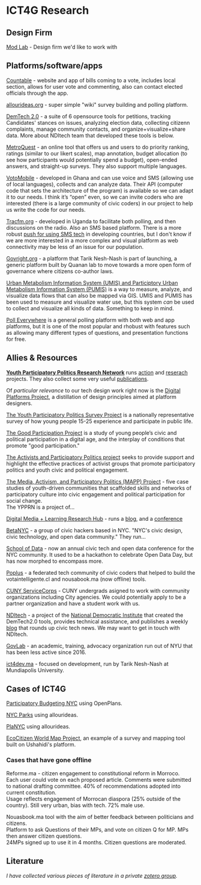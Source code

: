 # ICT4G Research

## Design Firm
[Mod Lab](https://mod-lab.com/) - Design firm we'd like to work with 

## Platforms/software/apps
[Countable](https://www.countable.us/) - website and app of bills coming to a vote, includes local section, allows for user vote and commenting, also can contact elected officials through the app.  

[allourideas.org](http://allourideas.org/) - super simple "wiki" survey building and polling platform.  

[DemTech 2.0](https://nditech.org/projects) - a suite of 6 opensource tools for petitions, tracking Candidates' stances on issues, analyzing election data, collecting citizenn complaints, manage community contacts, and organize+visualize+share data. More about NDItech team that developed these tools is below.

[MetroQuest](http://metroquest.com/) - an online tool that offers us and users to do priority ranking, ratings (similar to our likert scales), map annotation, budget allocation (to see how participants would potentially spend a budget), open-ended answers, and straight-up surveys. They also support multiple languages.

[VotoMobile](https://www.votomobile.org/) - developed in Ghana and can use voice and SMS (allowing use of local languages), collects and can analyze data. Their API (computer code that sets the architecture of the program) is available so we can adapt it to our needs. I think it’s “open” even, so we can invite coders who are interested (there is a large community of civic coders) in our project to help us write the code for our needs.  

[Tracfm.org](http://tracfm.org/) - developed in Uganda to facilitate both polling, and then discussions on the radio. Also an SMS based platform. There is a more robust [push for using SMS tech](http://www.ictworks.org/2017/01/09/4-reasons-for-large-scale-sms-text-surveys-in-developing-countries/) in developing countries, but I don't know if we are more interested in a more complex and visual platform as web connectivity may be less of an issue for our population.

[Govright.org](http://govright.org/) - a platform that Tarik Nesh-Nash is part of launching, a generic platform built by Quanan lab to move towards a more open form of governance where citizens co-author laws.  

[Urban Metabolism Information System (UMIS) and Participtory Urban Metabolism Information System (PUMIS)](http://ecocitizenworldmap.org/understanding-your-city-by-understanding-its-flow-towards-participatory-urban-metabolism-information-systems/) is a way to measure, analyze, and visualize data flows that can also be mapped via GIS. UMIS and PUMIS has been used to measure and visualize water use, but this system _can_ be used to collect and visualize all kinds of data. Something to keep in mind.  

[Poll Everywhere](https://www.polleverywhere.com/) is a general polling platform with both web and app platforms, but it is one of the most popular and rhobust with features such as allowing many different types of questions, and presentation functions for free.

## Allies & Resources  
**[Youth Participatory Politics Research Network](http://ypp.dmlcentral.net/)** runs [action](http://ypp.dmlcentral.net/action-projects) and [reserach](http://ypp.dmlcentral.net/research-projects) projects. They also collect some very useful [publications](http://ypp.dmlcentral.net/publications).   

Of _particular relevance_ to our tech design work right now is the [Digital Platforms Project](http://ypp.dmlcentral.net/projects/digital-platforms-project), a distillation of design principles aimed at platform designers.  

[The Youth Participatory Politics Survey Project](http://ypp.dmlcentral.net/projects/youth-participatory-politics-survey-project) is a nationally representative survey of how young people 15-25 experience and participate in public life.  

[The Good Participation Project](http://ypp.dmlcentral.net/projects/good-participation-project) is a study of young people’s civic and political participation in a digital age, and the interplay of conditions that promote "good participation."  

[The Activists and Participatory Politics project](http://ypp.dmlcentral.net/projects/activists-and-participatory-politics) seeks to provide support and highlight the effective practices of activist groups that promote participatory politics and youth civic and political engagement.  

[The Media, Activism, and Participatory Politics (MAPP) Project](http://ypp.dmlcentral.net/projects/media-activism-and-participatory-politics) - five case studies of youth-driven communities that scaffolded skills and networks of participatory culture into civic engagement and political participation for social change.  
The YPPRN is a project of...  

[Digital Media + Learning Research Hub](http://dmlhub.net/) - runs a [blog](http://dmlcentral.net/), and a [conference](http://dmlhub.net/conference/)  

[BetaNYC](https://beta.nyc/) - a group of civic hackers based in NYC. "NYC's civic design, civic technology, and open data community." They run...  

[School of Data](https://schoolofdata.nyc/open-call-for-school-of-data-session-proposals/) - now an annual civic tech and open data conference for the NYC community. It used to be a hackathon to celebrate Open Data Day, but has now morphed to encompass more.  

[Poplus](http://poplus.org) - a federated tech community of civic coders that helped to build the votaintelligente.cl and nousabook.ma (now offline) tools.  

[CUNY ServiceCorps](http://www1.cuny.edu/sites/servicecorps/community-partners/current/) - CUNY undergrads asigned to work with community organizations including City agencies. We could potentially apply to be a partner organization and have a student work with us.  

[NDItech](https://nditech.org) - a project of the [National Democratic Institute](https://www.demworks.org/) that created the DemTech2.0 tools, provides technical assistance, and publishes a weekly [blog](https://nditech.org/blog) that rounds up civic tech news. We may want to get in touch with NDItech.  

[GovLab](http://govlab.org) - an academic, training, advocacy organization run out of NYU that has been less active since 2016.  

[ict4dev.ma](http://ict4dev.ma) - focused on development, run by Tarik Nesh-Nash at Mundiapolis University.  

## Cases of ICT4G
[Participatory Budgeting NYC](http://ideas.pbnyc.org/page/about) using OpenPlans.  

[NYC Parks](http://blog.allourideas.org/post/49023446765/new-york-city-parks) using allourideas.  

[PlaNYC](http://blog.allourideas.org/post/6326304438/making-new-york-greener-and-greater) using allourideas.  

[EcoCitizen World Map Project](http://ecocitizenworldmap.org/), an example of a survey and mapping tool built on Ushahidi's platform.  

### Cases that have gone offline
Reforme.ma - citizen engagement to constitutional reform in Morroco.    
Each user could vote on each proposed article. Comments were submitted to national drafting committee. 40% of recommendations adopted into current constitution.  
Usage reflects engagement of Morrocan diaspora (25% outside of the country). Still very urban, bias with tech. 72% male use.  

Nouasbook.ma tool with the aim of better feedback between politicians and citizens.  
Platform to ask Questions of their MPs, and vote on citizen Q for MP. MPs then answer citizen questions.  
24MPs signed up to use it in 4 months. Citizen questions are moderated.  

## Literature
_I have collected various pieces of literature in a private [zotero group](https://www.zotero.org/groups/1014911)._  
